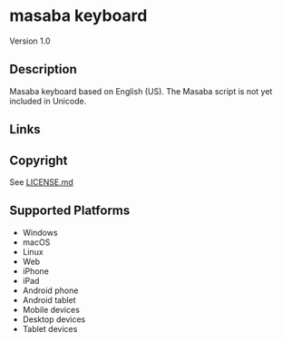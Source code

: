 masaba keyboard
==============

Version 1.0

Description
-----------
Masaba keyboard based on English (US). The Masaba script is not yet included in Unicode.

Links
-----

Copyright
---------
See [LICENSE.md](LICENSE.md)

Supported Platforms
-------------------
 * Windows
 * macOS
 * Linux
 * Web
 * iPhone
 * iPad
 * Android phone
 * Android tablet
 * Mobile devices
 * Desktop devices
 * Tablet devices

